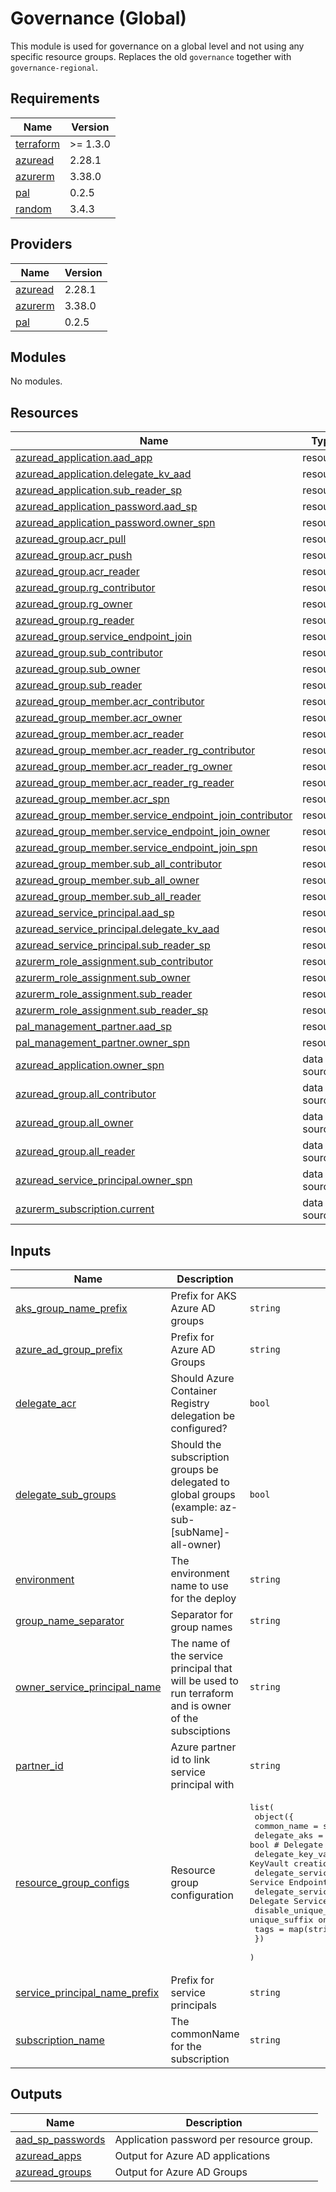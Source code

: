 # Governance (Global)

This module is used for governance on a global level and not using any specific resource groups. Replaces the old `governance` together with `governance-regional`.

## Requirements

| Name | Version |
|------|---------|
| <a name="requirement_terraform"></a> [terraform](#requirement\_terraform) | >= 1.3.0 |
| <a name="requirement_azuread"></a> [azuread](#requirement\_azuread) | 2.28.1 |
| <a name="requirement_azurerm"></a> [azurerm](#requirement\_azurerm) | 3.38.0 |
| <a name="requirement_pal"></a> [pal](#requirement\_pal) | 0.2.5 |
| <a name="requirement_random"></a> [random](#requirement\_random) | 3.4.3 |

## Providers

| Name | Version |
|------|---------|
| <a name="provider_azuread"></a> [azuread](#provider\_azuread) | 2.28.1 |
| <a name="provider_azurerm"></a> [azurerm](#provider\_azurerm) | 3.38.0 |
| <a name="provider_pal"></a> [pal](#provider\_pal) | 0.2.5 |

## Modules

No modules.

## Resources

| Name | Type |
|------|------|
| [azuread_application.aad_app](https://registry.terraform.io/providers/hashicorp/azuread/2.28.1/docs/resources/application) | resource |
| [azuread_application.delegate_kv_aad](https://registry.terraform.io/providers/hashicorp/azuread/2.28.1/docs/resources/application) | resource |
| [azuread_application.sub_reader_sp](https://registry.terraform.io/providers/hashicorp/azuread/2.28.1/docs/resources/application) | resource |
| [azuread_application_password.aad_sp](https://registry.terraform.io/providers/hashicorp/azuread/2.28.1/docs/resources/application_password) | resource |
| [azuread_application_password.owner_spn](https://registry.terraform.io/providers/hashicorp/azuread/2.28.1/docs/resources/application_password) | resource |
| [azuread_group.acr_pull](https://registry.terraform.io/providers/hashicorp/azuread/2.28.1/docs/resources/group) | resource |
| [azuread_group.acr_push](https://registry.terraform.io/providers/hashicorp/azuread/2.28.1/docs/resources/group) | resource |
| [azuread_group.acr_reader](https://registry.terraform.io/providers/hashicorp/azuread/2.28.1/docs/resources/group) | resource |
| [azuread_group.rg_contributor](https://registry.terraform.io/providers/hashicorp/azuread/2.28.1/docs/resources/group) | resource |
| [azuread_group.rg_owner](https://registry.terraform.io/providers/hashicorp/azuread/2.28.1/docs/resources/group) | resource |
| [azuread_group.rg_reader](https://registry.terraform.io/providers/hashicorp/azuread/2.28.1/docs/resources/group) | resource |
| [azuread_group.service_endpoint_join](https://registry.terraform.io/providers/hashicorp/azuread/2.28.1/docs/resources/group) | resource |
| [azuread_group.sub_contributor](https://registry.terraform.io/providers/hashicorp/azuread/2.28.1/docs/resources/group) | resource |
| [azuread_group.sub_owner](https://registry.terraform.io/providers/hashicorp/azuread/2.28.1/docs/resources/group) | resource |
| [azuread_group.sub_reader](https://registry.terraform.io/providers/hashicorp/azuread/2.28.1/docs/resources/group) | resource |
| [azuread_group_member.acr_contributor](https://registry.terraform.io/providers/hashicorp/azuread/2.28.1/docs/resources/group_member) | resource |
| [azuread_group_member.acr_owner](https://registry.terraform.io/providers/hashicorp/azuread/2.28.1/docs/resources/group_member) | resource |
| [azuread_group_member.acr_reader](https://registry.terraform.io/providers/hashicorp/azuread/2.28.1/docs/resources/group_member) | resource |
| [azuread_group_member.acr_reader_rg_contributor](https://registry.terraform.io/providers/hashicorp/azuread/2.28.1/docs/resources/group_member) | resource |
| [azuread_group_member.acr_reader_rg_owner](https://registry.terraform.io/providers/hashicorp/azuread/2.28.1/docs/resources/group_member) | resource |
| [azuread_group_member.acr_reader_rg_reader](https://registry.terraform.io/providers/hashicorp/azuread/2.28.1/docs/resources/group_member) | resource |
| [azuread_group_member.acr_spn](https://registry.terraform.io/providers/hashicorp/azuread/2.28.1/docs/resources/group_member) | resource |
| [azuread_group_member.service_endpoint_join_contributor](https://registry.terraform.io/providers/hashicorp/azuread/2.28.1/docs/resources/group_member) | resource |
| [azuread_group_member.service_endpoint_join_owner](https://registry.terraform.io/providers/hashicorp/azuread/2.28.1/docs/resources/group_member) | resource |
| [azuread_group_member.service_endpoint_join_spn](https://registry.terraform.io/providers/hashicorp/azuread/2.28.1/docs/resources/group_member) | resource |
| [azuread_group_member.sub_all_contributor](https://registry.terraform.io/providers/hashicorp/azuread/2.28.1/docs/resources/group_member) | resource |
| [azuread_group_member.sub_all_owner](https://registry.terraform.io/providers/hashicorp/azuread/2.28.1/docs/resources/group_member) | resource |
| [azuread_group_member.sub_all_reader](https://registry.terraform.io/providers/hashicorp/azuread/2.28.1/docs/resources/group_member) | resource |
| [azuread_service_principal.aad_sp](https://registry.terraform.io/providers/hashicorp/azuread/2.28.1/docs/resources/service_principal) | resource |
| [azuread_service_principal.delegate_kv_aad](https://registry.terraform.io/providers/hashicorp/azuread/2.28.1/docs/resources/service_principal) | resource |
| [azuread_service_principal.sub_reader_sp](https://registry.terraform.io/providers/hashicorp/azuread/2.28.1/docs/resources/service_principal) | resource |
| [azurerm_role_assignment.sub_contributor](https://registry.terraform.io/providers/hashicorp/azurerm/3.38.0/docs/resources/role_assignment) | resource |
| [azurerm_role_assignment.sub_owner](https://registry.terraform.io/providers/hashicorp/azurerm/3.38.0/docs/resources/role_assignment) | resource |
| [azurerm_role_assignment.sub_reader](https://registry.terraform.io/providers/hashicorp/azurerm/3.38.0/docs/resources/role_assignment) | resource |
| [azurerm_role_assignment.sub_reader_sp](https://registry.terraform.io/providers/hashicorp/azurerm/3.38.0/docs/resources/role_assignment) | resource |
| [pal_management_partner.aad_sp](https://registry.terraform.io/providers/xenitab/pal/0.2.5/docs/resources/management_partner) | resource |
| [pal_management_partner.owner_spn](https://registry.terraform.io/providers/xenitab/pal/0.2.5/docs/resources/management_partner) | resource |
| [azuread_application.owner_spn](https://registry.terraform.io/providers/hashicorp/azuread/2.28.1/docs/data-sources/application) | data source |
| [azuread_group.all_contributor](https://registry.terraform.io/providers/hashicorp/azuread/2.28.1/docs/data-sources/group) | data source |
| [azuread_group.all_owner](https://registry.terraform.io/providers/hashicorp/azuread/2.28.1/docs/data-sources/group) | data source |
| [azuread_group.all_reader](https://registry.terraform.io/providers/hashicorp/azuread/2.28.1/docs/data-sources/group) | data source |
| [azuread_service_principal.owner_spn](https://registry.terraform.io/providers/hashicorp/azuread/2.28.1/docs/data-sources/service_principal) | data source |
| [azurerm_subscription.current](https://registry.terraform.io/providers/hashicorp/azurerm/3.38.0/docs/data-sources/subscription) | data source |

## Inputs

| Name | Description | Type | Default | Required |
|------|-------------|------|---------|:--------:|
| <a name="input_aks_group_name_prefix"></a> [aks\_group\_name\_prefix](#input\_aks\_group\_name\_prefix) | Prefix for AKS Azure AD groups | `string` | `"aks"` | no |
| <a name="input_azure_ad_group_prefix"></a> [azure\_ad\_group\_prefix](#input\_azure\_ad\_group\_prefix) | Prefix for Azure AD Groups | `string` | `"az"` | no |
| <a name="input_delegate_acr"></a> [delegate\_acr](#input\_delegate\_acr) | Should Azure Container Registry delegation be configured? | `bool` | `true` | no |
| <a name="input_delegate_sub_groups"></a> [delegate\_sub\_groups](#input\_delegate\_sub\_groups) | Should the subscription groups be delegated to global groups (example: az-sub-[subName]-all-owner) | `bool` | `true` | no |
| <a name="input_environment"></a> [environment](#input\_environment) | The environment name to use for the deploy | `string` | n/a | yes |
| <a name="input_group_name_separator"></a> [group\_name\_separator](#input\_group\_name\_separator) | Separator for group names | `string` | `"-"` | no |
| <a name="input_owner_service_principal_name"></a> [owner\_service\_principal\_name](#input\_owner\_service\_principal\_name) | The name of the service principal that will be used to run terraform and is owner of the subsciptions | `string` | n/a | yes |
| <a name="input_partner_id"></a> [partner\_id](#input\_partner\_id) | Azure partner id to link service principal with | `string` | `""` | no |
| <a name="input_resource_group_configs"></a> [resource\_group\_configs](#input\_resource\_group\_configs) | Resource group configuration | <pre>list(<br>    object({<br>      common_name                = string<br>      delegate_aks               = bool # Delegate aks permissions<br>      delegate_key_vault         = bool # Delegate KeyVault creation<br>      delegate_service_endpoint  = bool # Delegate Service Endpoint permissions<br>      delegate_service_principal = bool # Delegate Service Principal<br>      disable_unique_suffix      = bool # Disable unique_suffix on resource names<br>      tags                       = map(string)<br>    })<br>  )</pre> | n/a | yes |
| <a name="input_service_principal_name_prefix"></a> [service\_principal\_name\_prefix](#input\_service\_principal\_name\_prefix) | Prefix for service principals | `string` | `"sp"` | no |
| <a name="input_subscription_name"></a> [subscription\_name](#input\_subscription\_name) | The commonName for the subscription | `string` | n/a | yes |

## Outputs

| Name | Description |
|------|-------------|
| <a name="output_aad_sp_passwords"></a> [aad\_sp\_passwords](#output\_aad\_sp\_passwords) | Application password per resource group. |
| <a name="output_azuread_apps"></a> [azuread\_apps](#output\_azuread\_apps) | Output for Azure AD applications |
| <a name="output_azuread_groups"></a> [azuread\_groups](#output\_azuread\_groups) | Output for Azure AD Groups |
